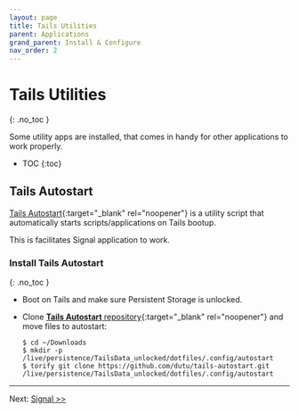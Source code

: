 ```yaml
---
layout: page
title: Tails Utilities
parent: Applications
grand_parent: Install & Configure
nav_order: 2
---
```


# Tails Utilities
{: .no_toc }

Some utility apps are installed, that comes in handy for other applications to work properly. 

- TOC
{:toc}


## Tails Autostart

[Tails Autostart](https://github.com/dutu/tails-autostart){:target="_blank" rel="noopener"} is a utility script that automatically starts scripts/applications on Tails bootup.

This is facilitates Signal application to work.

### Install Tails Autostart
{: .no_toc }

* Boot on Tails and make sure Persistent Storage is unlocked.


* Clone [**Tails Autostart** repository](https://github.com/dutu/tails-autostart){:target="_blank" rel="noopener"} and move files to autostart:
  ```shell
  $ cd ~/Downloads
  $ mkdir -p /live/persistence/TailsData_unlocked/dotfiles/.config/autostart
  $ torify git clone https://github.com/dutu/tails-autostart.git /live/persistence/TailsData_unlocked/dotfiles/.config/autostart
  ```


---
Next:  [Signal >>](signal.html)


